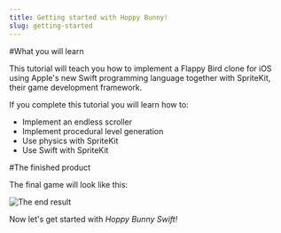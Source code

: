 ```yaml
---
title: Getting started with Hoppy Bunny!
slug: getting-started
---
```


#What you will learn

This tutorial will teach you how to implement a Flappy Bird clone for iOS using Apple's new Swift programming language together with SpriteKit, their game development framework.

If you complete this tutorial you will learn how to:

- Implement an endless scroller
- Implement procedural level generation
- Use physics with SpriteKit
- Use Swift with SpriteKit

#The finished product

The final game will look like this:

![The end result](../Tutorial-Images/finalProject.gif)

Now let's get started with *Hoppy Bunny Swift!*
